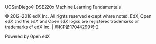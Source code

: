 UCSanDiegoX: DSE220x
Machine Learning Fundamentals

© 2012–2018 edX Inc. All rights reserved except where noted. EdX, Open edX and the edX and Open edX logos are 
registered trademarks or trademarks of edX Inc. | 粤ICP备17044299号-2

Powered by Open edX
